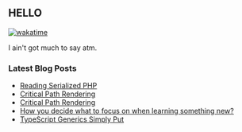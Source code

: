 ## HELLO

[![wakatime](https://wakatime.com/badge/user/5a4fde7c-bf39-4bec-abf2-6f59b653ea54.svg)](https://wakatime.com/@5a4fde7c-bf39-4bec-abf2-6f59b653ea54)

I ain't got much to say atm.


### Latest Blog Posts

<!-- BLOG-POST-LIST:START -->
- [Reading Serialized PHP](https://dev.to/aaronarney/reading-serialized-php-4dga)
- [Critical Path Rendering](https://dev.to/aaronarney/critical-path-rendering-2fj5)
- [Critical Path Rendering](https://www.aaronarney.dev/blog/critical-path-rendering/)
- [How you decide what to focus on when learning something new?](https://dev.to/aaronarney/how-you-decide-what-to-focus-on-when-learning-something-new-3joc)
- [TypeScript Generics Simply Put](https://dev.to/aaronarney/typescript-generics-simply-put-3i9o)
<!-- BLOG-POST-LIST:END -->
